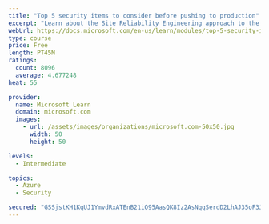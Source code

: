 ```yaml
---
title: "Top 5 security items to consider before pushing to production"
excerpt: "Learn about the Site Reliability Engineering approach to the challenge of assuring reliability and gain a better understanding of why it matters."
webUrl: https://docs.microsoft.com/en-us/learn/modules/top-5-security-items-to-consider/
type: course
price: Free
length: PT45M
ratings:
  count: 8096
  average: 4.677248
heat: 55

provider:
  name: Microsoft Learn
  domain: microsoft.com
  images:
    - url: /assets/images/organizations/microsoft.com-50x50.jpg
      width: 50
      height: 50

levels:
  - Intermediate

topics:
  - Azure
  - Security

secured: "GSSjstKH1KqUJ1YmvdRxATEnB21iO95AasQK8Iz2AsNqqSerdD2LhAJ35oF3Jqu8iW/Kakl/PnOb6eExwFapqEV3zKjTFEH059may5iKIiKUDMp7cMo7WySiGRNwmwZJKOtJe1mRQvDhAE+Dho1g/3jruySkmKIWpR6J4ngZPsjgc8kj3GnWdUl0b7awH4Z8sO3V3jAcX+yLF0C8u2k7X4VJm+7GAA4bzgLx3fHquvh6aq1Mr/VbticRFvmVZtWiiCltS6Cgr+Rz5Di1D/pTf+JAu+maRBI0Hyddfnk929L9bYaJk8HdUpOZAQVyJOHs0SZVoR2q6SSVUc120dyDx4OBQYoxAakmgCn8A0NGQqkDRoiKG7gyZkpaWduAfAjVFaq1NvfiZxvJnPjb240PGMtlmJGMzSqUrxpwamigjOQ=;jsJK3a0F7nzeYZwpz2nRsg=="
---
```


